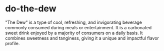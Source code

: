 # do-the-dew
"The Dew" is a type of cool, refreshing, and invigorating beverage commonly consumed during meals or entertainment. It is a carbonated sweet drink enjoyed by a majority of consumers on a daily basis. It combines sweetness and tanginess, giving it a unique and impactful flavor profile.
